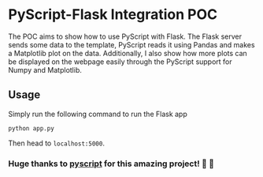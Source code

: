 # PyScript-Flask Integration POC

The POC aims to show how to use PyScript with Flask. The Flask server sends some data to the template, PyScript reads it using Pandas and makes a Matplotlib plot on the data. Additionally, I also show how more plots can be displayed on the webpage easily through the PyScript support for Numpy and Matplotlib.

## Usage

Simply run the following command to run the Flask app 

```
python app.py
```

Then head to `localhost:5000`.  


### Huge thanks to [pyscript](https://github.com/pyscript/pyscript) for this amazing project! :clap: :clap: